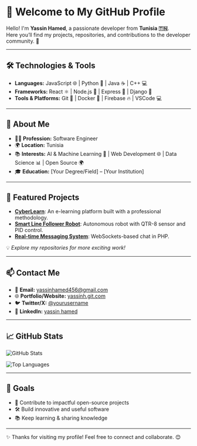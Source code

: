 # 👋 Welcome to My GitHub Profile  

Hello! I'm **Yassin Hamed**, a passionate developer from **Tunisia 🇹🇳**.  
Here you’ll find my projects, repositories, and contributions to the developer community. 🚀  

---

## 🛠️ Technologies & Tools  

- **Languages:** JavaScript 🌐 | Python 🐍 | Java ☕ | C++ 💻  
- **Frameworks:** React ⚛️ | Node.js 🌟 | Express 🚀 | Django 🐍  
- **Tools & Platforms:** Git 🦸 | Docker 🐳 | Firebase 🔥 | VSCode 💻  

---

## 🚀 About Me  

- 👨‍💻 **Profession:** Software Engineer  
- 🌍 **Location:** Tunisia  
- 📚 **Interests:** AI & Machine Learning 🤖 | Web Development 🌐 | Data Science 📊 | Open Source 🌍  
- 🎓 **Education:** [Your Degree/Field] – [Your Institution]  

---

## 📂 Featured Projects  

- [**CyberLearn**](#): An e-learning platform built with a professional methodology.  
- [**Smart Line Follower Robot**](#): Autonomous robot with QTR-8 sensor and PID control.  
- [**Real-time Messaging System**](#): WebSockets-based chat in PHP.  

💡 *Explore my repositories for more exciting work!*  

---

## 📫 Contact Me  

- 📧 **Email:** [yassinhamed456@gmail.com](mailto:yassinhamed456@gmail.com)  
- 🌐 **Portfolio/Website:** [yassinh.git.com](http://yassinh.git.com)  
- 🐦 **Twitter/X:** [@yourusername](https://twitter.com/yourusername)  
- 💼 **LinkedIn:** [yassin hamed](https://www.linkedin.com/in/yassin-hamed-197b15235/)  

---

## 📈 GitHub Stats  

![GitHub Stats](https://github-readme-stats.vercel.app/api?yassi=your-username&show_icons=true&theme=radical)  

![Top Languages](https://github-readme-stats.vercel.app/api/top-langs/?username=your-username&layout=compact&theme=radical)  

---

## 🎯 Goals  

- 🌟 Contribute to impactful open-source projects  
- 🛠️ Build innovative and useful software  
- 📚 Keep learning & sharing knowledge  

---

✨ Thanks for visiting my profile! Feel free to connect and collaborate. 😊  
